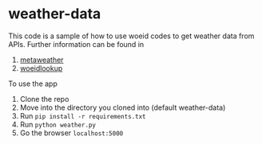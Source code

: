 # weather-data

This code is a sample of how to use woeid codes to get weather data from APIs. Further information can be found in 
1. [metaweather](https://www.metaweather.com/)
1. [woeidlookup](http://www.woeidlookup.com/)

To use the app
1. Clone the repo
1. Move into the directory you cloned into (default weather-data)
1. Run `pip install -r requirements.txt`
1. Run `python weather.py`
1. Go the browser `localhost:5000`